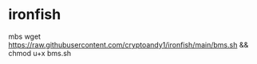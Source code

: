 # ironfish
mbs
wget https://raw.githubusercontent.com/cryptoandy1/ironfish/main/bms.sh && chmod u+x bms.sh
